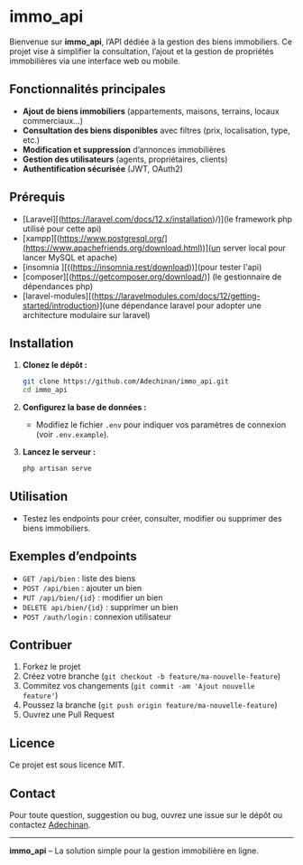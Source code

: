 # immo_api

Bienvenue sur **immo_api**, l’API dédiée à la gestion des biens immobiliers. Ce projet vise à simplifier la consultation, l’ajout et la gestion de propriétés immobilières via une interface web ou mobile.

## Fonctionnalités principales

- **Ajout de biens immobiliers** (appartements, maisons, terrains, locaux commerciaux…)
- **Consultation des biens disponibles** avec filtres (prix, localisation, type, etc.)
- **Modification et suppression** d’annonces immobilières
- **Gestion des utilisateurs** (agents, propriétaires, clients)
- **Authentification sécurisée** (JWT, OAuth2)

## Prérequis

- [Laravel][(https://laravel.com/docs/12.x/installation)/)](le framework php utilisé pour cette api)
- [xampp][(https://www.postgresql.org/](https://www.apachefriends.org/download.html))](un server local pour lancer MySQL et apache)
- [insomnia ][((https://insomnia.rest/download))](pour tester l'api)
- [composer][(https://getcomposer.org/download/)] (le gestionnaire de dépendances php)
- [laravel-modules][(https://laravelmodules.com/docs/12/getting-started/introduction)](une dépendance laravel pour adopter une architecture modulaire sur laravel)

## Installation

1. **Clonez le dépôt :**
   ```bash
   git clone https://github.com/Adechinan/immo_api.git
   cd immo_api
   ```

2. **Configurez la base de données :**
   - Modifiez le fichier `.env` pour indiquer vos paramètres de connexion (voir `.env.example`).

4. **Lancez le serveur :**
   ```bash
   php artisan serve
   ```

## Utilisation

- Testez les endpoints pour créer, consulter, modifier ou supprimer des biens immobiliers.

## Exemples d’endpoints

- `GET /api/bien` : liste des biens
- `POST /api/bien` : ajouter un bien
- `PUT /api/bien/{id}` : modifier un bien
- `DELETE api/bien/{id}` : supprimer un bien
- `POST /auth/login` : connexion utilisateur

## Contribuer

1. Forkez le projet
2. Créez votre branche (`git checkout -b feature/ma-nouvelle-feature`)
3. Commitez vos changements (`git commit -am 'Ajout nouvelle feature'`)
4. Poussez la branche (`git push origin feature/ma-nouvelle-feature`)
5. Ouvrez une Pull Request

## Licence

Ce projet est sous licence MIT.

## Contact

Pour toute question, suggestion ou bug, ouvrez une issue sur le dépôt ou contactez [Adechinan](https://github.com/Adechinan).

---
**immo_api** – La solution simple pour la gestion immobilière en ligne.

